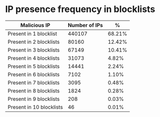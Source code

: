 # IP presence frequency in blocklists
| Malicious IP | Number of IPs | % |
|----|----|----|
| Present in 1 blocklist | 440107 | 68.21% |
| Present in 2 blocklists | 80160 | 12.42% |
| Present in 3 blocklists | 67149 | 10.41% |
| Present in 4 blocklists | 31073 | 4.82% |
| Present in 5 blocklists | 14441 | 2.24% |
| Present in 6 blocklists | 7102 | 1.10% |
| Present in 7 blocklists | 3095 | 0.48% |
| Present in 8 blocklists | 1824 | 0.28% |
| Present in 9 blocklists | 208 | 0.03% |
| Present in 10 blocklists | 46 | 0.01% |
